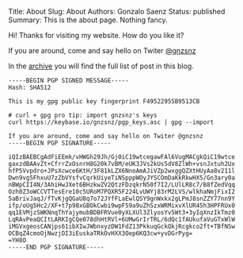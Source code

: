 Title: About
Slug: About
Authors: Gonzalo Saenz
Status: published
Summary: This is the about page. Nothing fancy.

Hi! Thanks for visiting my website. How do you like it?

If you are around, come and say hello on Twiter <a href="https://twitter.com/gnzsnz">@gnzsnz</a>

In the [archive][] you will find the full list of post in this blog.

```
-----BEGIN PGP SIGNED MESSAGE-----
Hash: SHA512

This is my gpg public key fingerprint F49522955B9513CB

# curl + gpg pro tip: import gnzsnz's keys
curl https://keybase.io/gnzsnz/pgp_keys.asc | gpg --import

If you are around, come and say hello on Twiter @gnzsnz
-----BEGIN PGP SIGNATURE-----

iQIzBAEBCgAdFiEEmk/vHWGh29Jh/Gj0iC19wtcegawFAl6VugMACgkQiC19wtce
gaxzdBAAvZt+CfrrZxOsnrH8G20k7vBM/eUK3JVs2kUs5dV8ZlWh+vsnJxtuh2Ux
hfP5Vvpdro+JPsXcwce6KtH/3F81kLZX6NnoAmAJiVZp2wxggQZXtHUyAa8v211l
Dwn9vg5FhxuU7zZbVYsfvCqrkUiyeTiNSpppWOyJYSCOmDaKkRkwHX5/Gn3ary0a
nBWpCII4N/3AhiHwJXet6BHzkwZV2QtzFDzqkrN50f7I2/LUlLR8c7/B8fZedVqq
Ozh0Z3oWCCVTTesEre10c5URoM7PQXR5F224LvUWYj83rM2LVS/wlkhaNmjFixI2
5aBrivJaqJ/fTvKjgQGaU8q7o72JYfFLaEwlQSY9gnWxkx2gLPmJ8snZZY77nn9Y
ifp/oUg5Hc2/XF+t7p98xGBOkCwbi9wpF59a9uZhSzxWRMixvXlUR45h3HPFRUx0
qq1EVMjzSWKNnqThYajymubBDBFRVue0yXLXUl3ZlyosYv5Wt3+3yIqXnzIkTmz0
LqRAvPeaQCItLARKIgCQe078dhHtRVl+6UMwGrIrTRL/6dQc1fAUkufaVuGTxWlW
iMGVxgeosCANjps61ibXIwJWbnxyzDW1FdZ13PkkuqGckQkjRcgkco2ft+TBfNSw
OCBqZ4cmoOjNwzjDI3iEuskaTRkOvHXX3Oep6KQ3cw+yvDGrPyg=
=YH8O
-----END PGP SIGNATURE-----
```


[archive]: /archives.html "Gonzalo Sáenz site map"
